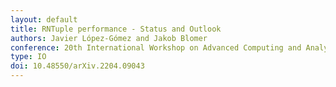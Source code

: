 ```yaml
---
layout: default
title: RNTuple performance - Status and Outlook
authors: Javier López-Gómez and Jakob Blomer
conference: 20th International Workshop on Advanced Computing and Analysis Techniques in Physics Research (ACAT 2021)
type: IO
doi: 10.48550/arXiv.2204.09043
---
```

